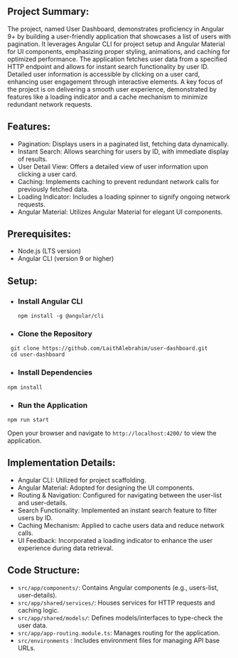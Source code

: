 

## Project Summary:

The project, named User Dashboard, demonstrates proficiency in Angular 9+ by building a user-friendly application
that showcases a list of users with pagination. It leverages Angular CLI for project setup and Angular Material
for UI components, emphasizing proper styling, animations, and caching for optimized performance. The application
fetches user data from a specified HTTP endpoint and allows for instant search functionality by user ID.
Detailed user information is accessible by clicking on a user card, enhancing user engagement through interactive elements.
A key focus of the project is on delivering a smooth user experience, demonstrated by features like a loading indicator
and a cache mechanism to minimize redundant network requests.

## Features:

- Pagination: Displays users in a paginated list, fetching data dynamically.
- Instant Search: Allows searching for users by ID, with immediate display of results.
- User Detail View: Offers a detailed view of user information upon clicking a user card.
- Caching: Implements caching to prevent redundant network calls for previously fetched data.
- Loading Indicator: Includes a loading spinner to signify ongoing network requests.
- Angular Material: Utilizes Angular Material for elegant UI components.

## Prerequisites:

- Node.js (LTS version)
- Angular CLI (version 9 or higher)

## Setup:

-  ### Install Angular CLI
   ```
   npm install -g @angular/cli
   ```
-  ### Clone the Repository
  ```
   git clone https://github.com/LaithAlebrahim/user-dashboard.git
   cd user-dashboard
  ```
-  ### Install Dependencies
  ```
  npm install
  ```
-  ### Run the Application
  ```
  npm run start
  ```
   Open your browser and navigate to `http://localhost:4200/` to view the application.

## Implementation Details:

- Angular CLI: Utilized for project scaffolding.
- Angular Material: Adopted for designing the UI components.
- Routing & Navigation: Configured for navigating between the user-list and user-details.
- Search Functionality: Implemented an instant search feature to filter users by ID.
- Caching Mechanism: Applied to cache users data and reduce network calls.
- UI Feedback: Incorporated a loading indicator to enhance the user experience during data retrieval.

## Code Structure:

- `src/app/components/`: Contains Angular components (e.g., users-list, user-details).
- `src/app/shared/services/`: Houses services for HTTP requests and caching logic.
- `src/app/shared/models/`: Defines models/interfaces to type-check the user data.
- `src/app/app-routing.module.ts`: Manages routing for the application.
- `src/environments` :  Includes environment files for managing API base URLs.

